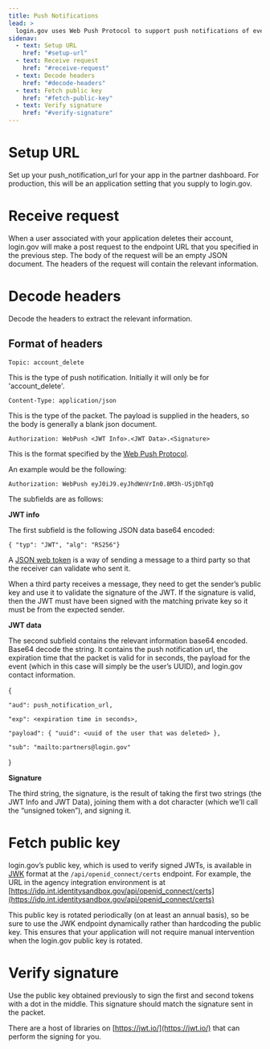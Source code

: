 ```yaml
---
title: Push Notifications
lead: >
  login.gov uses Web Push Protocol to support push notifications of events related to user accounts. This feature is initially limited to account delete events. This page documents how a service provider can set up and receive push notifications from login.gov.
sidenav:
  - text: Setup URL
    href: "#setup-url"
  - text: Receive request
    href: "#receive-request"
  - text: Decode headers
    href: "#decode-headers"
  - text: Fetch public key
    href: "#fetch-public-key"
  - text: Verify signature
    href: "#verify-signature"
---
```


# Setup URL

Set up your push_notification_url for your app in the partner dashboard. For production, this will be an application setting that you supply to login.gov.

# Receive request

When a user associated with your application deletes their account, login.gov will make a post request to the endpoint URL that you specified in the previous step. The body of the request will be an empty JSON document. The headers of the request will contain the relevant information.

# Decode headers

Decode the headers to extract the relevant information.

## Format of headers


`Topic: account_delete`

This is the type of push notification.  Initially it will only be for 'account_delete'.

`Content-Type: application/json`

This is the type of the packet. The payload is supplied in the headers, so the body is generally a blank json document.

`Authorization: WebPush <JWT Info>.<JWT Data>.<Signature>`

This is the format specified by the [Web Push Protocol](https://developers.google.com/web/fundamentals/push-notifications/web-push-protocol).

An example would be the following:

`Authorization: WebPush eyJ0iJ9.eyJhdWnVrIn0.8M3h-USjDhTqQ`


The subfields are as follows:

**JWT info**

The first subfield is the following JSON data base64 encoded:

`{ "typ": "JWT", "alg": "RS256"}`

A [JSON web token](https://jwt.io/) is a way of sending a message to a third party so that the receiver can validate who sent it.

When a third party receives a message, they need to get the sender’s public key and use it to validate the signature of the JWT. If the signature is valid, then the JWT must have been signed with the matching private key so it must be from the expected sender.

**JWT data**

The second subfield contains the relevant information base64 encoded. Base64 decode the string. It contains the push notification url, the expiration time that the packet is valid for in seconds, the payload for the event (which in this case will simply be the user’s UUID), and login.gov contact information.

{

    "aud": push_notification_url,

    "exp": <expiration time in seconds>,

    "payload": { "uuid": <uuid of the user that was deleted> },

    "sub": "mailto:partners@login.gov"

}

**Signature**

The third string, the signature, is the result of taking the first two strings (the JWT Info and JWT Data), joining them with a dot character (which we’ll call the “unsigned token”), and signing it.

# Fetch public key

login.gov’s public key, which is used to verify signed JWTs, is available in [JWK](https://tools.ietf.org/html/rfc7517) format at the `/api/openid_connect/certs` endpoint. For example, the URL in the agency integration environment is at [https://idp.int.identitysandbox.gov/api/openid_connect/certs](https://idp.int.identitysandbox.gov/api/openid_connect/certs)

This public key is rotated periodically (on at least an annual basis), so be sure to use the JWK endpoint dynamically rather than hardcoding the public key. This ensures that your application will not require manual intervention when the login.gov public key is rotated.

# Verify signature

Use the public key obtained previously to sign the first and second tokens with a dot in the middle. This signature should match the signature sent in the packet.

There are a host of libraries on [https://jwt.io/](https://jwt.io/) that can perform the signing for you.


<script type="text/javascript">
  function showExamples(type) {
    Array.prototype.slice.call(document.querySelectorAll('button[data-example]')).forEach(function(button) {
      var show = button.getAttribute('data-example') == type;
      button.className = show ? 'usa-button' : 'usa-button usa-button-secondary';
    });

    Array.prototype.slice.call(document.querySelectorAll('div[data-example]')).forEach(function(example) {
      var show = example.getAttribute('data-example') == type;
      if (show) {
        example.removeAttribute('hidden');
      } else {
        example.setAttribute('hidden', 'true');
      }
    });
  }

  Array.prototype.slice.call(document.querySelectorAll('button[data-example]')).forEach(function(button) {
    button.onclick = function() {
      showExamples(this.getAttribute('data-example'));
    };
  });

  showExamples('private_key_jwt');
</script>
